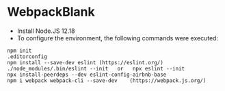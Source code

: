 # WebpackBlank

 - Install Node.JS 12.18
 - To configure the environment, the following commands were executed:

```
npm init
.editorconfig
npm install --save-dev eslint (https://eslint.org/)
./node_modules/.bin/eslint --init   or   npx eslint --init
npx install-peerdeps --dev eslint-config-airbnb-base
npm i webpack webpack-cli --save-dev    (https://webpack.js.org/)
```

